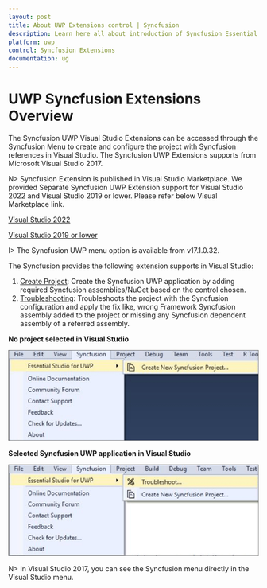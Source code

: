 ```yaml
---
layout: post
title: About UWP Extensions control | Syncfusion
description: Learn here all about introduction of Syncfusion Essential Studio® UWP Extensions control, its elements and more.
platform: uwp
control: Syncfusion Extensions
documentation: ug
---
```


# UWP Syncfusion Extensions Overview
 
The Syncfusion UWP Visual Studio Extensions can be accessed through the Syncfusion Menu to create and configure the project with Syncfusion references in Visual Studio. The Syncfusion UWP Extensions supports from Microsoft Visual Studio 2017.

N> Syncfusion Extension is published in Visual Studio Marketplace. We provided Separate Syncfusion UWP Extension support for Visual Studio 2022 and Visual Studio 2019 or lower. Please refer below Visual Marketplace link.

[Visual Studio 2022](https://marketplace.visualstudio.com/items?itemName=SyncfusionInc.UWPVSExtensions)

[Visual Studio 2019 or lower](https://marketplace.visualstudio.com/items?itemName=SyncfusionInc.UWP-Extensions)


I> The Syncfusion UWP menu option is available from v17.1.0.32.

The Syncfusion provides the following extension supports in Visual Studio:

1.	[Create Project](https://help.syncfusion.com/uwp/Visual-Studio-Integration/Visual-Studio-Extensions/Create-Project): Create the Syncfusion UWP application by adding required Syncfusion assemblies/NuGet based on the control chosen.
2.	[Troubleshooting](https://help.syncfusion.com/uwp/Visual-Studio-Integration/Visual-Studio-Extensions/Troubleshooting): Troubleshoots the project with the Syncfusion configuration and apply the fix like, wrong Framework Syncfusion assembly added to the project or missing any Syncfusion dependent assembly of a referred assembly.

**No project selected in Visual Studio**

![Syncfusion Menu when No project selected in Visual Studio](Overview-images/Syncfusion_Menu_OverView1.png)

**Selected Syncfusion UWP application in Visual Studio**

![Syncfusion Menu when Selected Syncfusion UWP application in Visual Studio](Overview-images/Syncfusion_Menu_OverView2.png)

N> In Visual Studio 2017, you can see the Syncfusion menu directly in the Visual Studio menu.


